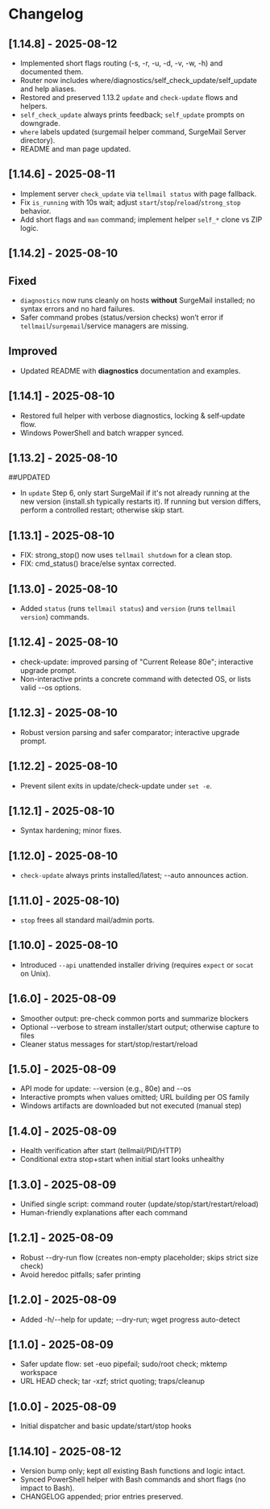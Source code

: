 
# Changelog

## [1.14.8] - 2025-08-12
- Implemented short flags routing (-s, -r, -u, -d, -v, -w, -h) and documented them.
- Router now includes where/diagnostics/self_check_update/self_update and help aliases.
- Restored and preserved 1.13.2 `update` and `check-update` flows and helpers.
- `self_check_update` always prints feedback; `self_update` prompts on downgrade.
- `where` labels updated (surgemail helper command, SurgeMail Server directory).
- README and man page updated.

## [1.14.6] - 2025-08-11
- Implement server `check_update` via `tellmail status` with page fallback.
- Fix `is_running` with 10s wait; adjust `start`/`stop`/`reload`/`strong_stop` behavior.
- Add short flags and `man` command; implement helper `self_*` clone vs ZIP logic.

## [1.14.2] - 2025-08-10
## Fixed
- `diagnostics` now runs cleanly on hosts **without** SurgeMail installed; no syntax errors and no hard failures.
- Safer command probes (status/version checks) won’t error if `tellmail`/`surgemail`/service managers are missing.
## Improved
- Updated README with **diagnostics** documentation and examples.

## [1.14.1] - 2025-08-10
- Restored full helper with verbose diagnostics, locking & self‑update flow.
- Windows PowerShell and batch wrapper synced.

## [1.13.2] - 2025-08-10
##UPDATED
- In `update` Step 6, only start SurgeMail if it's not already running at the new version (install.sh typically restarts it). If running but version differs, perform a controlled restart; otherwise skip start.

## [1.13.1] - 2025-08-10
- FIX: strong_stop() now uses `tellmail shutdown` for a clean stop.
- FIX: cmd_status() brace/else syntax corrected.

## [1.13.0] - 2025-08-10
- Added `status` (runs `tellmail status`) and `version` (runs `tellmail version`) commands.

## [1.12.4] - 2025-08-10
- check-update: improved parsing of "Current Release 80e"; interactive upgrade prompt.
- Non-interactive prints a concrete command with detected OS, or lists valid --os options.

## [1.12.3] - 2025-08-10
- Robust version parsing and safer comparator; interactive upgrade prompt.

## [1.12.2] - 2025-08-10
- Prevent silent exits in update/check-update under `set -e`.

## [1.12.1] - 2025-08-10
- Syntax hardening; minor fixes.

## [1.12.0] - 2025-08-10
- `check-update` always prints installed/latest; --auto announces action.

## [1.11.0] - 2025-08-10)
- `stop` frees all standard mail/admin ports.

## [1.10.0] - 2025-08-10
- Introduced `--api` unattended installer driving (requires `expect` or `socat` on Unix).

## [1.6.0] - 2025-08-09
- Smoother output: pre-check common ports and summarize blockers
- Optional --verbose to stream installer/start output; otherwise capture to files
- Cleaner status messages for start/stop/restart/reload

## [1.5.0] - 2025-08-09
- API mode for update: --version <ver> (e.g., 80e) and --os <target>
- Interactive prompts when values omitted; URL building per OS family
- Windows artifacts are downloaded but not executed (manual step)

## [1.4.0] - 2025-08-09
- Health verification after start (tellmail/PID/HTTP)
- Conditional extra stop+start when initial start looks unhealthy

## [1.3.0] - 2025-08-09
- Unified single script: command router (update/stop/start/restart/reload)
- Human-friendly explanations after each command

## [1.2.1] - 2025-08-09
- Robust --dry-run flow (creates non-empty placeholder; skips strict size check)
- Avoid heredoc pitfalls; safer printing

## [1.2.0] - 2025-08-09
- Added -h/--help for update; --dry-run; wget progress auto-detect

## [1.1.0] - 2025-08-09
- Safer update flow: set -euo pipefail; sudo/root check; mktemp workspace
- URL HEAD check; tar -xzf; strict quoting; traps/cleanup

## [1.0.0] - 2025-08-09
- Initial dispatcher and basic update/start/stop hooks

## [1.14.10] - 2025-08-12
- Version bump only; kept *all* existing Bash functions and logic intact.
- Synced PowerShell helper with Bash commands and short flags (no impact to Bash).
- CHANGELOG appended; prior entries preserved.

